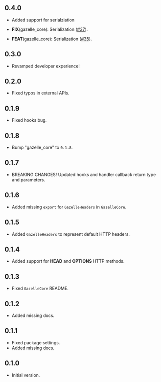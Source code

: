 ## 0.4.0

 - Added support for serialziation

 - **FIX**(gazelle_core): Serialization ([#37](https://github.com/intales/gazelle/issues/37)).
 - **FEAT**(gazelle_core): Serialization ([#35](https://github.com/intales/gazelle/issues/35)).

## 0.3.0

 - Revamped developer experience!

## 0.2.0

 - Fixed typos in external APIs.

## 0.1.9

 - Fixed hooks bug.

## 0.1.8

 - Bump "gazelle_core" to `0.1.8`.

## 0.1.7

- BREAKING CHANGES! Updated hooks and handler callback return type and parameters.

## 0.1.6

- Added missing `export` for `GazelleHeaders` in `GazelleCore`.

## 0.1.5

- Added `GazelleHeaders` to represent default HTTP headers.

## 0.1.4

- Added support for **HEAD** and **OPTIONS** HTTP methods.

## 0.1.3

- Fixed `GazelleCore` README.

## 0.1.2

- Added missing docs.

## 0.1.1

- Fixed package settings.
- Added missing docs.

## 0.1.0

- Initial version.
